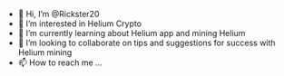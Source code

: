 - 👋 Hi, I’m @Rickster20
- 👀 I’m interested in Helium Crypto
- 🌱 I’m currently learning about Helium app and mining Helium
- 💞️ I’m looking to collaborate on tips and suggestions for success with Helium mining
- 📫 How to reach me ...

<!---
Rickster20/Rickster20 is a ✨ special ✨ repository because its `README.md` (this file) appears on your GitHub profile.
You can click the Preview link to take a look at your changes.
--->

